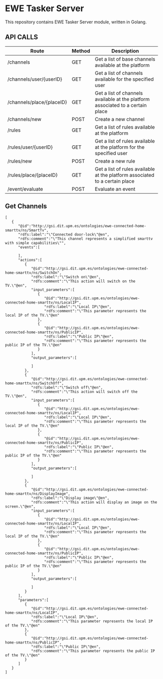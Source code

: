 # EWE Tasker Server

This repository contains EWE Tasker Server module, written in Golang.

## API CALLS

| Route | Method | Description |
|---|---|---|
| /channels  | GET  | Get a list of base channels available at the platform  |
| /channels/user/{userID}  | GET  |  Get a list of channels available for the specified user |
| /channels/place/{placeID}  | GET  | Get a list of channels available at the platform associated to a certain place |
| /channels/new  | POST  | Create a new channel |
| /rules  | GET  | Get a list of rules available at the platform  |
| /rules/user/{userID}  | GET  | Get a list of rules available at the platform for the specified user |
| /rules/new | POST  | Create a new rule |
| /rules/place/{placeID}  | GET  | Get a list of rules available at the platform associated to a certain place |
| /event/evaluate  | POST  | Evaluate an event |

## Get Channels

```
[
   {
      "@id":"http://gsi.dit.upm.es/ontologies/ewe-connected-home-smarttv/ns/SmartTv",
      "rdfs:label":"\"Connected door-lock\"@en",
      "rdfs:comment":"\"This channel represents a simplified smarttv with simple capabilities\"",
      "events":[

      ],
      "actions":[
         {
            "@id":"http://gsi.dit.upm.es/ontologies/ewe-connected-home-smarttv/ns/SwitchOn",
            "rdfs:label":"\"Switch on\"@en",
            "rdfs:comment":"\"This action will switch on the TV.\"@en",
            "input_parameters":[
               {
                  "@id":"http://gsi.dit.upm.es/ontologies/ewe-connected-home-smarttv/ns/LocalIP",
                  "rdfs:label":"\"Local IP\"@en",
                  "rdfs:comment":"\"This parameter represents the local IP of the TV.\"@en"
               },
               {
                  "@id":"http://gsi.dit.upm.es/ontologies/ewe-connected-home-smarttv/ns/PublicIP",
                  "rdfs:label":"\"Public IP\"@en",
                  "rdfs:comment":"\"This parameter represents the public IP of the TV.\"@en"
               }
            ],
            "output_parameters":[

            ]
         },
         {
            "@id":"http://gsi.dit.upm.es/ontologies/ewe-connected-home-smarttv/ns/SwitchOff",
            "rdfs:label":"\"Switch off\"@en",
            "rdfs:comment":"\"This action will switch off the TV.\"@en",
            "input_parameters":[
               {
                  "@id":"http://gsi.dit.upm.es/ontologies/ewe-connected-home-smarttv/ns/LocalIP",
                  "rdfs:label":"\"Local IP\"@en",
                  "rdfs:comment":"\"This parameter represents the local IP of the TV.\"@en"
               },
               {
                  "@id":"http://gsi.dit.upm.es/ontologies/ewe-connected-home-smarttv/ns/PublicIP",
                  "rdfs:label":"\"Public IP\"@en",
                  "rdfs:comment":"\"This parameter represents the public IP of the TV.\"@en"
               }
            ],
            "output_parameters":[

            ]
         },
         {
            "@id":"http://gsi.dit.upm.es/ontologies/ewe-connected-home-smarttv/ns/DisplayImage",
            "rdfs:label":"\"Display image\"@en",
            "rdfs:comment":"\"This action will display an image on the screen.\"@en",
            "input_parameters":[
               {
                  "@id":"http://gsi.dit.upm.es/ontologies/ewe-connected-home-smarttv/ns/LocalIP",
                  "rdfs:label":"\"Local IP\"@en",
                  "rdfs:comment":"\"This parameter represents the local IP of the TV.\"@en"
               },
               {
                  "@id":"http://gsi.dit.upm.es/ontologies/ewe-connected-home-smarttv/ns/PublicIP",
                  "rdfs:label":"\"Public IP\"@en",
                  "rdfs:comment":"\"This parameter represents the public IP of the TV.\"@en"
               }
            ],
            "output_parameters":[

            ]
         }
      ],
      "parameters":[
         {
            "@id":"http://gsi.dit.upm.es/ontologies/ewe-connected-home-smarttv/ns/LocalIP",
            "rdfs:label":"\"Local IP\"@en",
            "rdfs:comment":"\"This parameter represents the local IP of the TV.\"@en"
         },
         {
            "@id":"http://gsi.dit.upm.es/ontologies/ewe-connected-home-smarttv/ns/PublicIP",
            "rdfs:label":"\"Public IP\"@en",
            "rdfs:comment":"\"This parameter represents the public IP of the TV.\"@en"
         }
      ]
   }
]
```